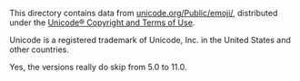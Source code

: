 This directory contains data from [unicode.org/Public/emoji/](http://unicode.org/Public/emoji/),
distributed under the [Unicode® Copyright and Terms of Use](http://www.unicode.org/terms_of_use.html).

Unicode is a registered trademark of Unicode, Inc. in the United States and other countries.

Yes, the versions really do skip from 5.0 to 11.0.

